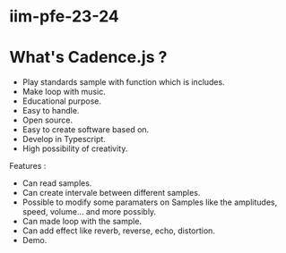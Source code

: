# iim-pfe-23-24

# What's Cadence.js ?
- Play standards sample with function which is includes.
- Make loop with music.
- Educational purpose.
- Easy to handle.
- Open source.
- Easy to create software based on.
- Develop in Typescript.
- High possibility of creativity.

Features :
- Can read samples.
- Can create intervale between different samples.
- Possible to modify some paramaters on Samples like the amplitudes, speed, volume... and more possibly.
- Can made loop with the sample.
- Can add effect like reverb, reverse, echo, distortion.
- Demo.
